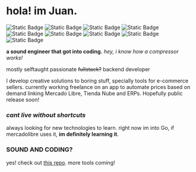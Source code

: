 # hola! im Juan. 
![Static Badge](https://img.shields.io/badge/Javascript-yellow?logo=javascript&logoColor=white)
![Static Badge](https://img.shields.io/badge/Express.js-black?logo=express)
![Static Badge](https://img.shields.io/badge/MongoDB-darkgreen?logo=mongodb)
![Static Badge](https://img.shields.io/badge/React-black?logo=react)
![Static Badge](https://img.shields.io/badge/Typescript-3178C6?logo=typescript&logoColor=white)
![Static Badge](https://img.shields.io/badge/Supabase-3FCF8E?logo=supabase&logoColor=black)
![Static Badge](https://img.shields.io/badge/HTML-E34F26?logo=HTML5&logoColor=white)
![Static Badge](https://img.shields.io/badge/CSS-1572B6?logo=css3)
![Static Badge](https://img.shields.io/badge/GIT-F05032?logo=git&logoColor=white)

**a sound engineer that got into coding.** *hey, i know how a compressor works!*

mostly selftaught passionate  ~~fullstack?~~ backend developer

I develop creative solutions to boring stuff, specially tools for e-commerce sellers. currently working freelance on an app to automate prices based on demand linking Mercado Libre, Tienda Nube and ERPs. Hopefully public release soon!

### *cant live without shortcuts*


always looking for new technologies to learn. right now im into Go, if mercadolibre uses it, **im definitely learning it**.


### **SOUND AND CODING?**

yes! check out [this repo](https://github.com/juanelprogrammer/soniditos). more tools coming!